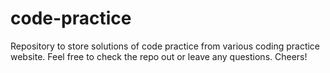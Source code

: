 # code-practice
Repository to store solutions of code practice from various coding practice website. Feel free to check the repo out or leave any questions. Cheers!

